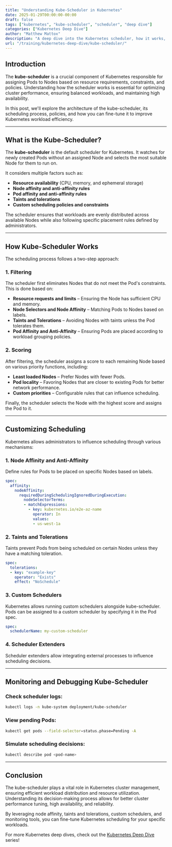 ```yaml
---
title: "Understanding Kube-Scheduler in Kubernetes"
date: 2025-01-29T00:00:00-00:00
draft: false
tags: ["kubernetes", "kube-scheduler", "scheduler", "deep dive"]
categories: ["Kubernetes Deep Dive"]
author: "Matthew Mattox"
description: "A deep dive into the Kubernetes scheduler, how it works, and its role in scheduling workloads efficiently."
url: "/training/kubernetes-deep-dive/kube-scheduler/"
---
```


## Introduction

The **kube-scheduler** is a crucial component of Kubernetes responsible for assigning Pods to Nodes based on resource requirements, constraints, and policies. Understanding how the scheduler works is essential for optimizing cluster performance, ensuring balanced workloads, and maintaining high availability.

In this post, we'll explore the architecture of the kube-scheduler, its scheduling process, policies, and how you can fine-tune it to improve Kubernetes workload efficiency.

---

## What is the Kube-Scheduler?

The **kube-scheduler** is the default scheduler for Kubernetes. It watches for newly created Pods without an assigned Node and selects the most suitable Node for them to run on.

It considers multiple factors such as:
- **Resource availability** (CPU, memory, and ephemeral storage)
- **Node affinity and anti-affinity rules**
- **Pod affinity and anti-affinity rules**
- **Taints and tolerations**
- **Custom scheduling policies and constraints**

The scheduler ensures that workloads are evenly distributed across available Nodes while also following specific placement rules defined by administrators.

---

## How Kube-Scheduler Works

The scheduling process follows a two-step approach:

### 1. Filtering
The scheduler first eliminates Nodes that do not meet the Pod's constraints. This is done based on:
- **Resource requests and limits** – Ensuring the Node has sufficient CPU and memory.
- **Node Selectors and Node Affinity** – Matching Pods to Nodes based on labels.
- **Taints and Tolerations** – Avoiding Nodes with taints unless the Pod tolerates them.
- **Pod Affinity and Anti-Affinity** – Ensuring Pods are placed according to workload grouping policies.

### 2. Scoring
After filtering, the scheduler assigns a score to each remaining Node based on various priority functions, including:
- **Least loaded Nodes** – Prefer Nodes with fewer Pods.
- **Pod locality** – Favoring Nodes that are closer to existing Pods for better network performance.
- **Custom priorities** – Configurable rules that can influence scheduling.

Finally, the scheduler selects the Node with the highest score and assigns the Pod to it.

---

## Customizing Scheduling

Kubernetes allows administrators to influence scheduling through various mechanisms:

### 1. Node Affinity and Anti-Affinity

Define rules for Pods to be placed on specific Nodes based on labels.
```yaml
spec:
  affinity:
    nodeAffinity:
      requiredDuringSchedulingIgnoredDuringExecution:
        nodeSelectorTerms:
        - matchExpressions:
          - key: kubernetes.io/e2e-az-name
            operator: In
            values:
            - us-west-1a
```

### 2. Taints and Tolerations

Taints prevent Pods from being scheduled on certain Nodes unless they have a matching toleration.
```yaml
spec:
  tolerations:
  - key: "example-key"
    operator: "Exists"
    effect: "NoSchedule"
```

### 3. Custom Schedulers

Kubernetes allows running custom schedulers alongside kube-scheduler. Pods can be assigned to a custom scheduler by specifying it in the Pod spec.
```yaml
spec:
  schedulerName: my-custom-scheduler
```

### 4. Scheduler Extenders

Scheduler extenders allow integrating external processes to influence scheduling decisions.

---

## Monitoring and Debugging Kube-Scheduler

### Check scheduler logs:
```sh
kubectl logs -n kube-system deployment/kube-scheduler
```

### View pending Pods:
```sh
kubectl get pods --field-selector=status.phase=Pending -A
```

### Simulate scheduling decisions:
```sh
kubectl describe pod <pod-name>
```

---

## Conclusion

The kube-scheduler plays a vital role in Kubernetes cluster management, ensuring efficient workload distribution and resource utilization. Understanding its decision-making process allows for better cluster performance tuning, high availability, and reliability.

By leveraging node affinity, taints and tolerations, custom schedulers, and monitoring tools, you can fine-tune Kubernetes scheduling for your specific workloads.

For more Kubernetes deep dives, check out the [Kubernetes Deep Dive](https://support.tools/categories/kubernetes-deep-dive/) series!
